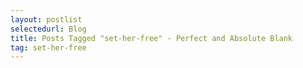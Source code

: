 ```yaml
---
layout: postlist
selectedurl: Blog
title: Posts Tagged "set-her-free" - Perfect and Absolute Blank
tag: set-her-free
---
```


